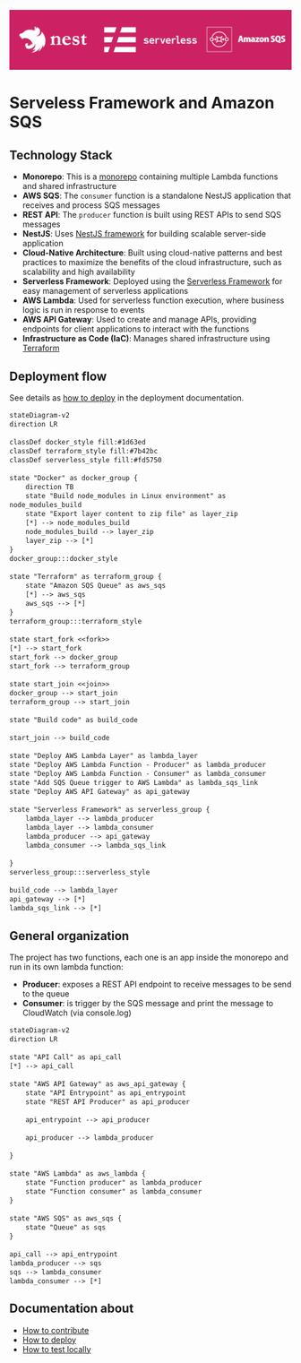 ![](docs/markdown/project-bar/project-bar.png)

# Serveless Framework and Amazon SQS

## Technology Stack

- **Monorepo**: This is a [monorepo](https://docs.nestjs.com/cli/monorepo#monorepo-mode) containing multiple Lambda functions and shared infrastructure
- **AWS SQS**: The `consumer` function is a standalone NestJS application that receives and process SQS messages
- **REST API**: The `producer` function is built using REST APIs to send SQS messages
- **NestJS**: Uses [NestJS framework](https://docs.nestjs.com/) for building scalable server-side application
- **Cloud-Native Architecture**: Built using cloud-native patterns and best practices to maximize the benefits of the cloud infrastructure, such as scalability and high availability
- **Serverless Framework**: Deployed using the [Serverless Framework](https://www.serverless.com/) for easy management of serverless applications
- **AWS Lambda**: Used for serverless function execution, where business logic is run in response to events
- **AWS API Gateway**: Used to create and manage APIs, providing endpoints for client applications to interact with the functions
- **Infrastructure as Code (IaC)**: Manages shared infrastructure using [Terraform](https://www.terraform.io/)

## Deployment flow

See details as [how to deploy](docs/markdown/how-to-deploy.md) in the deployment documentation.

```mermaid
stateDiagram-v2
direction LR

classDef docker_style fill:#1d63ed
classDef terraform_style fill:#7b42bc
classDef serverless_style fill:#fd5750

state "Docker" as docker_group {
    direction TB
    state "Build node_modules in Linux environment" as node_modules_build
    state "Export layer content to zip file" as layer_zip
    [*] --> node_modules_build
    node_modules_build --> layer_zip
    layer_zip --> [*]
}
docker_group:::docker_style

state "Terraform" as terraform_group {
    state "Amazon SQS Queue" as aws_sqs
    [*] --> aws_sqs
    aws_sqs --> [*]
}
terraform_group:::terraform_style

state start_fork <<fork>>
[*] --> start_fork
start_fork --> docker_group
start_fork --> terraform_group

state start_join <<join>>
docker_group --> start_join
terraform_group --> start_join

state "Build code" as build_code

start_join --> build_code

state "Deploy AWS Lambda Layer" as lambda_layer
state "Deploy AWS Lambda Function - Producer" as lambda_producer
state "Deploy AWS Lambda Function - Consumer" as lambda_consumer
state "Add SQS Queue trigger to AWS Lambda" as lambda_sqs_link
state "Deploy AWS API Gateway" as api_gateway

state "Serverless Framework" as serverless_group {
    lambda_layer --> lambda_producer
    lambda_layer --> lambda_consumer
    lambda_producer --> api_gateway
    lambda_consumer --> lambda_sqs_link

}
serverless_group:::serverless_style

build_code --> lambda_layer
api_gateway --> [*]
lambda_sqs_link --> [*]
```

## General organization

The project has two functions, each one is an app inside the monorepo and run in its own lambda function:

- **Producer**: exposes a REST API endpoint to receive messages to be send to the queue
- **Consumer**: is trigger by the SQS message and print the message to CloudWatch (via console.log)

```mermaid
stateDiagram-v2
direction LR

state "API Call" as api_call
[*] --> api_call

state "AWS API Gateway" as aws_api_gateway {
    state "API Entrypoint" as api_entrypoint
    state "REST API Producer" as api_producer

    api_entrypoint --> api_producer

    api_producer --> lambda_producer

}

state "AWS Lambda" as aws_lambda {
    state "Function producer" as lambda_producer
    state "Function consumer" as lambda_consumer
}

state "AWS SQS" as aws_sqs {
    state "Queue" as sqs
}

api_call --> api_entrypoint
lambda_producer --> sqs
sqs --> lambda_consumer
lambda_consumer --> [*]
```

## Documentation about

- [How to contribute](./CONTRIBUTING.md)
- [How to deploy](docs/markdown/how-to-deploy.md)
- [How to test locally](docs/markdown/how-to-test.md)
